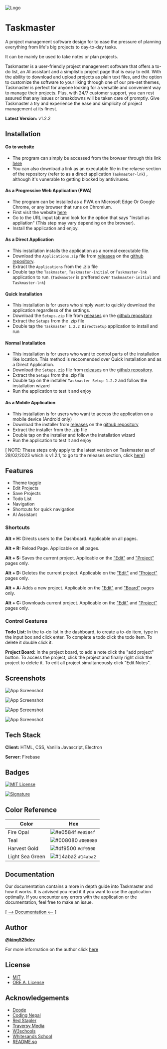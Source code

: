 
![Logo](%20public/resources/Taskmaster%20Brand%20Kit/Taskmaster-banner.png)


# Taskmaster

A project management software design for to ease the pressure of planning everything from life's big projects to day-to-day tasks.

It can be mainly be used to take notes or plan projects.

Taskmaster is a user-friendly project management software that offers a to-do list, an AI assistant and a simplistic project page that is easy to edit. With the ability to download and upload projects as plain text files, and the option to customize the software to your liking through one of our pre-set themes, Taskmaster is perfect for anyone looking for a versatile and convenient way to manage their projects. Plus, with 24/7 customer support, you can rest assured that any issues or breakdowns will be taken care of promptly. Give Taskmaster a try and experience the ease and simplicity of project management at its finest.

**Latest Version:** v1.2.2


## Installation

#### Go to website
- The program can simply be accessed from the browser through this link [here](https://task-master-e14a8.firebaseapp.com/)
- You can also download a link as an executable file in the relaese section of the repository (refer to as a direct application `Taskmaster-lnk`) , 
  although it's vunerable to getting blocked by antiviruses.

#### As a Progressive Web Application (PWA)
- The program can be installed as a PWA on Microsoft Edge Or Google Chrome, or any browser that runs on Chromium.
- First visit the website [here](https://task-master-e14a8.firebaseapp.com/)
- Go to the URL input tab and look for the option that says "Install as appliation" (This step may vary depending on the browser).
- Install the application and enjoy.

#### As a Direct Application
- This installation installs the application as a normal executable file.
- Download the `Applications.zip` file from [releases](https://github.com/king525dev/Taskmaster/releases) on the [github repository](https://github.com/king525dev/Task-Master/).
- Extract the `Applications` from the .zip file
- Double tap the `Taskmaster`, `Taskmaster-initial` or `Taskmaster-lnk` application to run. (`Taskmaster` is preffered over `Taskmaster-initial` and `Taskmaster-lnk`)

#### Quick Installation
- This installation is for users who simply want to quickly download the application regardless of the settings.
- Download the `Setups.zip` file from [releases](https://github.com/king525dev/Taskmaster/releases) on the [github repository](https://github.com/king525dev/Task-Master/)
- Extract the `Setups` from the .zip file
- Double tap the `Taskmaster 1.2.2 DirectSetup` application to install and run

#### Normal Installation
- This installation is for users who want to control parts of the installation like location. This method is reccomended over Quick Installation and as a Direct Application.
- Download the `Setups.zip` file from [releases](https://github.com/king525dev/Taskmaster/releases) on the [github repository](https://github.com/king525dev/Task-Master/).
- Extract the `Setups` from the .zip file
- Double tap on the installer `Taskmaster Setup 1.2.2` and follow the installation wizard
- Run the application to test it and enjoy

#### As a Mobile Application
- This installation is for users who want to access the application on a mobile device (Android only)
- Download the installer from [releases](https://github.com/king525dev/Taskmaster/releases) on the [github repository](https://github.com/king525dev/Task-Master/)
- Extract the installer from the .zip file
- Double tap on the installer and follow the installation wizard
- Run the application to test it and enjoy



[ NOTE: These steps only apply to the latest version on Taskmaster as of 28/02/2023 which is v1.2.1, to go to the releases section, click [here](https://github.com/king525dev/Taskmaster/releases/)]



## Features

- Theme toggle
- Edit Projects 
- Save Projects
- Todo List
- Navigation
- Shortcuts for quick navigation
- AI Assistant

### Shortcuts
 **Alt + H:** Directs users to the Dashboard. Applicable on all pages.

 **Alt + R:** Reload Page. Applicable on all pages.

 **Alt + S:** Saves the current project. Applicable on the ["Edit"](extras/Documentation.md/#edit) and ["Project"](extras/Documentation.md/#project) pages only.

 **Alt + D:** Deletes the current project. Applicable on the ["Edit"](extras/Documentation.md/#edit) and ["Project"](extras/Documentation.md/#project) pages only.

 **Alt + A:** Adds a new project. Applicable on the ["Edit"](extras/Documentation.md/#edit) and ["Board"](extras/Documentation.md/#board) pages only.

 **Alt + C:** Downloads current project. Applicable on the ["Edit"](extras/Documentation.md/#edit) and ["Project"](extras/Documentation.md/#project) pages only.

### Control Gestures
 **Todo List:** In the to-do list in the dashboard, to create a to-do item, type in the input box and click enter. To complete a todo click the todo item. To delete it double click it.
 
 **Project Board:** In the project board, to add a note click the "add project" button. To access the project, click the project and finally right click the project to delete it. To edit all project simultaneously click "Edit Notes". 

## Screenshots

![App Screenshot](%20public/resources/screenshots/screenshot-1.jpeg)

![App Screenshot](%20public/resources/screenshots/screenshot-2.jpeg)

![App Screenshot](%20public/resources/screenshots/screenshot-3.jpeg)

![App Screenshot](%20public/resources/screenshots/screenshot-4.png)

## Tech Stack

**Client:** HTML, CSS, Vanilla Javascript, Electron

**Server:** Firebase


## Badges

[![MIT License](https://img.shields.io/badge/License-MIT-green.svg)](https://choosealicense.com/licenses/mit/)   

[![Signature](https://img.shields.io/badge/Signature-ORE.A.ORIGINAL-brightgreen)](https://choosealicense.com/licenses/mit/)
## Color Reference

| Color             | Hex                                                                |
| ----------------- | ------------------------------------------------------------------ |
| Fire Opal | ![#e0584f](https://placehold.co/15x15/e0584f/e0584f.png) `#e0584f` |
| Teal | ![#008080](https://placehold.co/15x15/008080/008080.png) `#008080` |
| Harvest Gold | ![#df9500](https://placehold.co/15x15/df9500/df9500.png) `#df9500` |
| Light Sea Green | ![#14aba2](https://placehold.co/15x15/14aba2/14aba2.png) `#14aba2` |


## Documentation

Our documentation contains a more in depth guide into Taskmaster and how it works. It is advised you read it if you want to use the application optimally. If you encounter any errors with the application or the documentation, feel free to make an issue.

[[ --> Documentation <-- ]](extras/Documentation.md)


## Author

 **[@king525dev](https://github.com/king525dev)**

 For more information on the author click [here](https://king525-portfolio.pages.dev/)
 
## License

- [MIT](https://choosealicense.com/licenses/mit/)
- [ORE.A. License](extras/license.txt)

## Acknowledgements

 - [Dcode](https://dcode.domenade.com/)
 - [Coding Nepal](https://www.codingnepalweb.com/)
 - [Red Stapler](https://redstapler.co/)
 - [Traversy Media](https://traversymedia.com/)
 - [W3schools](https://www.w3schools.com/)
 - [Whitesands School](http://www.whitesands.org.ng/)
 - [README.so](https://readme.so/)

<!-- ORE.A. ORIGINAL -->
